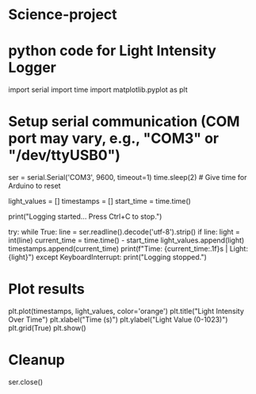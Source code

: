 # Science-project
# python code for Light Intensity Logger


import serial
import time
import matplotlib.pyplot as plt

# Setup serial communication (COM port may vary, e.g., "COM3" or "/dev/ttyUSB0")
ser = serial.Serial('COM3', 9600, timeout=1)
time.sleep(2)  # Give time for Arduino to reset

light_values = []
timestamps = []
start_time = time.time()

print("Logging started... Press Ctrl+C to stop.")

try:
    while True:
        line = ser.readline().decode('utf-8').strip()
        if line:
            light = int(line)
            current_time = time.time() - start_time
            light_values.append(light)
            timestamps.append(current_time)
            print(f"Time: {current_time:.1f}s | Light: {light}")
except KeyboardInterrupt:
    print("Logging stopped.")

# Plot results
plt.plot(timestamps, light_values, color='orange')
plt.title("Light Intensity Over Time")
plt.xlabel("Time (s)")
plt.ylabel("Light Value (0-1023)")
plt.grid(True)
plt.show()

# Cleanup
ser.close()
